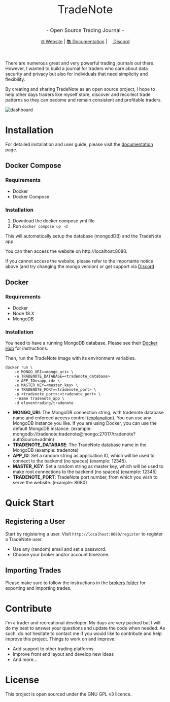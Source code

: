 
<p style='font-size:2.5em;' align="center">TradeNote</p>
<p style='font-size:16px;' align="center" style='margin-bottom:30px'>- Open Source Trading Journal -</p>

<p align="center"><a href="https://tradenote.co">🌐 Website</a> | <a href="https://tradenote.co/project-overview.html">📚 Documentation</a> |  <a href="https://discord.gg/ZbHekKYb85"><img src="https://f003.backblazeb2.com/file/7ak-public/tradenote/discord-icon.svg" width="12" height="12"/> Discord</a><p>
<br />

There are numerous great and very powerful trading journals out there. However, I wanted to build a journal for traders who care about data security and privacy but also for individuals that need simplicity and flexibility.

By creating and sharing TradeNote as an open source project, I hope to help other days traders like myself store, discover and recollect trade patterns so they can become and remain consistent and profitable traders.

![dashboard](https://tradenote.co/screenshots/dashboard2.png "Dashboard")


# Installation
For detailed installation and user guide, please visit the [documentation](https://tradenote.co/project-overview.html "documentation") page.
## Docker Compose
### Requirements
- Docker
- Docker Compose

### Installation
1. Download the docker compose.yml file
2. Run `docker compose up -d`

This will automatically setup the database (mongodDB) and the TradeNote app.

You can then access the website on http://localhost:8080.

If you cannot access the website, please refer to the importante notice above (and try changing the mongo version) or get support via [Discord](https://discord.gg/ZbHekKYb85 "Discord")

## Docker
### Requirements
- Docker
- Node 18.X
- MongoDB

### Installation
You need to have a running MongoDB database. Please see their [Docker Hub](https://hub.docker.com/_/mongo "Docker Hub") for instructions.

Then, run the TradeNote image with its environment variables.

```
docker run \
    -e MONGO_URI=<mongo_uri> \
    -e TRADENOTE_DATABASE=<tradenote_database>
    -e APP_ID=<app_id> \
    -e MASTER_KEY=<master_key> \
    -e TRADENOTE_PORT=<tradenote_port> \
    -p <tradenote_port>:<tradenote_port> \
    --name tradenote_app \
    -d eleventrading/tradenote
```
- **MONGO_URI**: The MongoDB connection string, with tradenote database name and enforced access control ([explanation](https://www.mongodb.com/docs/manual/reference/connection-string/ "explanation")). You can use any MongoDB instance you like. If you are using Docker, you can use the default MongoDB instance. (example: mongodb://tradenote:tradenote@mongo:27017/tradenote?authSource=admin)
- **TRADENOTE_DATABASE**: The TradeNote database name in the MongoDB (example: tradenote)
- **APP_ID**: Set a random string as application ID, which will be used to connect to the backend (no spaces) (example: 12345).
- **MASTER_KEY**: Set a random string as master key, which will be used to make root connections to the backend (no spaces) (example: 12345)
- **TRADENOTE_PORT**: TradeNote port number, from which you wish to serve the website. (example: 8080)


# Quick Start
## Registering a User
Start by registering a user. Visit `http://localhost:8080/register` to register a TradeNote user.
- Use any (random) email and set a password.
- Choose your broker and/or account timezone.

## Importing Trades
Please make sure to follow the instructions in the <a href="https://tradenote.co/brokers.html">brokers folder</a> for exporting and importing trades. 

# Contribute
I'm a trader and recreational developer. My days are very packed but I will do my best to answer your questions and update the code when needed. As such, do not hesitate to contact me if you would like to contribute and help improve this project. Things to work on and improve:
- Add support to other trading platforms
- Improve front end layout and develop new ideas
- And more...

# License
This project is open sourced under the GNU GPL v3 licence.
